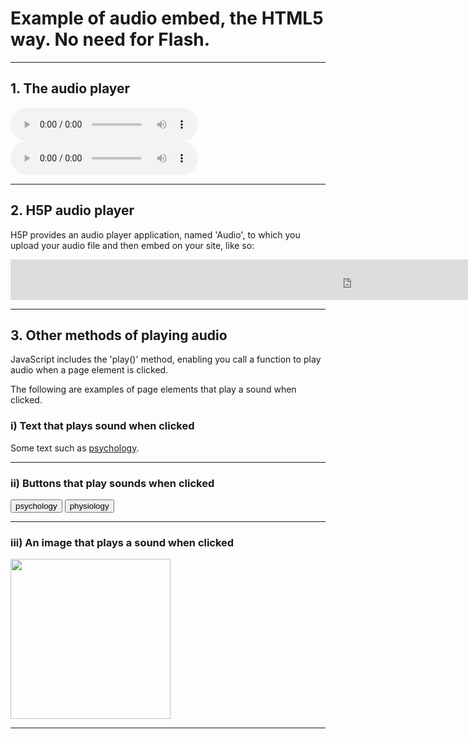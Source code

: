 <h1>Example of audio embed, the HTML5 way. No need for Flash.</h1> 
<hr>

<h2>1. The audio player</h2> 

<audio controls>
   <source src="audio/spanish-1.mp3" type="audio/mpeg">
Your browser does not support the audio element.
</audio>



<audio controls> 
<source src="https://martinbarge.github.io/sml5202-sts/assets/audio/FullExtract.ogg" type="audio/ogg"> 
<source src="https://martinbarge.github.io/sml5202-sts/assets/audio/FullExtract.mp3" type="audio/mpeg">
Your browser does not support the audio tag.
</audio>

<hr>

<h2>2. H5P audio player</h2> 
<p>H5P provides an audio player application, named 'Audio', to which you upload your audio file and then embed on your site, like so:</p>

<iframe src="https://h5p.org/h5p/embed/439512" width="1090" height="65" frameborder="0" allowfullscreen="allowfullscreen" allow="geolocation *; microphone *; camera *; midi *; encrypted-media *"></iframe><script src="https://h5p.org/sites/all/modules/h5p/library/js/h5p-resizer.js" charset="UTF-8"></script>

<hr>

<h2>3. Other methods of playing audio</h2>
<p>JavaScript includes the 'play()' method, enabling you call a function to play audio when a page element is clicked.</p>
<p>The following are examples of page elements that play a sound when clicked.</p>

<h3>i) Text that plays sound when clicked</h3>
<p>Some text such as <a href="#" onClick="playSound('audio1');event.preventDefault();">psychology</a>.</p>

<hr>
<h3>ii) Buttons that play sounds when clicked</h3>

<form> 
<input id="submit" type="button" value="psychology" onClick="playSound('audio1')"> 
<input id="submit" type="button" value="physiology" onClick="playSound('audio2')"> 
</form>

<hr>
<h3>iii) An image that plays a sound when clicked</h3>
<a id="image" onClick="playSound('audio3')"><img
src="https://upload.wikimedia.org/wikipedia/commons/b/b3/Ostafrikanisches_Spitzmaulnashorn.JPG" style="width:256px; cursor: pointer;" /></a> 
<hr>

<!--The Audio Elements -->
<audio id="audio1"> 
<source src="https://martinbarge.github.io/sml5202-sts/assets/audio/psych.ogg" type="audio/ogg">
<source src="https://martinbarge.github.io/sml5202-sts/assets/audio/psych.mp3" type="audio/mpeg"> 
</audio> 

<audio id="audio2">
<source src="https://martinbarge.github.io/sml5202-sts/assets/audio/physiology.ogg" type="audio/ogg">
<source src="https://martinbarge.github.io/sml5202-sts/assets/audio/physiology.mp3" type="audio/mpeg"> 
</audio> 

<audio id="audio3"> 
<source src="https://martinbarge.github.io/sml5202-sts/assets/audio/rhino.ogg" type="audio/ogg"> 
<source src="https://martinbarge.github.io/sml5202-sts/assets/audio/rhino.mp3" type="audio/mpeg"> 
</audio>

<!-- JavaScript Function -->
<script> 
function playSound(soundobj) { 
let thissound=document.getElementById(soundobj); 
thissound.play();
}
</script>
